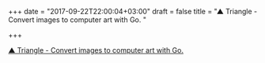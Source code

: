 +++
date = "2017-09-22T22:00:04+03:00"
draft = false
title = "▲ Triangle - Convert images to computer art with Go.  "

+++

<p><a href="https://github.com/esimov/triangle">▲ Triangle - Convert images to computer art with Go.  </a></p>
